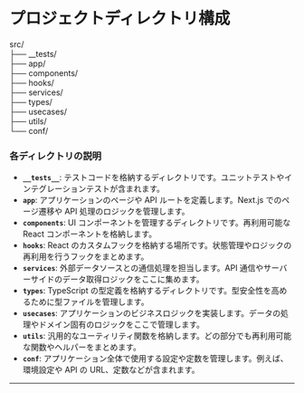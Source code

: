 # プロジェクトディレクトリ構成

src/<br>
├── \_\_tests/<br>
├── app/<br>
├── components/<br>
├── hooks/<br>
├── services/<br>
├── types/<br>
├── usecases/<br>
├── utils/<br>
└── conf/

### 各ディレクトリの説明

- **`__tests__`**: テストコードを格納するディレクトリです。ユニットテストやインテグレーションテストが含まれます。
- **`app`**: アプリケーションのページや API ルートを定義します。Next.js でのページ遷移や API 処理のロジックを管理します。
- **`components`**: UI コンポーネントを管理するディレクトリです。再利用可能な React コンポーネントを格納します。
- **`hooks`**: React のカスタムフックを格納する場所です。状態管理やロジックの再利用を行うフックをまとめます。
- **`services`**: 外部データソースとの通信処理を担当します。API 通信やサーバーサイドのデータ取得ロジックをここに集めます。
- **`types`**: TypeScript の型定義を格納するディレクトリです。型安全性を高めるために型ファイルを管理します。
- **`usecases`**: アプリケーションのビジネスロジックを実装します。データの処理やドメイン固有のロジックをここで管理します。
- **`utils`**: 汎用的なユーティリティ関数を格納します。どの部分でも再利用可能な関数やヘルパーをまとめます。
- **`conf`**: アプリケーション全体で使用する設定や定数を管理します。例えば、環境設定や API の URL、定数などが含まれます。

---
